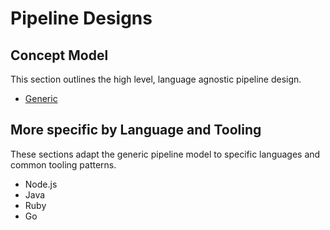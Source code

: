 # Pipeline Designs

## Concept Model  

This section outlines the high level, language agnostic pipeline design.  

* [Generic](./generic.md)

## More specific by Language and Tooling  

These sections adapt the generic pipeline model to specific languages and common tooling patterns.  

* Node.js  
* Java  
* Ruby  
* Go
